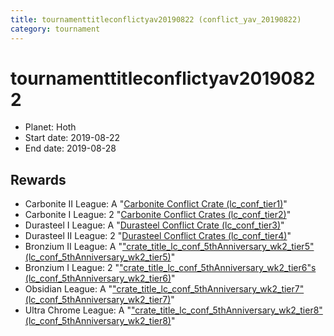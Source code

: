 ```yaml
---
title: tournamenttitleconflictyav20190822 (conflict_yav_20190822)
category: tournament
---
```

# tournamenttitleconflictyav20190822

  * Planet: Hoth
  * Start date: 2019-08-22
  * End date: 2019-08-28

## Rewards

  * Carbonite II League: A "[Carbonite Conflict Crate (lc_conf_tier1)](lc_conf_tier1.html)"
  * Carbonite I League: 2 "[Carbonite Conflict Crates (lc_conf_tier2)](lc_conf_tier2.html)"
  * Durasteel I League: A "[Durasteel Conflict Crate (lc_conf_tier3)](lc_conf_tier3.html)"
  * Durasteel II League: 2 "[Durasteel Conflict Crates (lc_conf_tier4)](lc_conf_tier4.html)"
  * Bronzium II League: A "["crate_title_lc_conf_5thAnniversary_wk2_tier5" (lc_conf_5thAnniversary_wk2_tier5)](lc_conf_5thAnniversary_wk2_tier5.html)"
  * Bronzium I League: 2 "["crate_title_lc_conf_5thAnniversary_wk2_tier6"s (lc_conf_5thAnniversary_wk2_tier6)](lc_conf_5thAnniversary_wk2_tier6.html)"
  * Obsidian League: A "["crate_title_lc_conf_5thAnniversary_wk2_tier7" (lc_conf_5thAnniversary_wk2_tier7)](lc_conf_5thAnniversary_wk2_tier7.html)"
  * Ultra Chrome League: A "["crate_title_lc_conf_5thAnniversary_wk2_tier8" (lc_conf_5thAnniversary_wk2_tier8)](lc_conf_5thAnniversary_wk2_tier8.html)"
